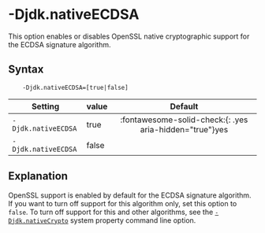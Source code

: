 <!--
* Copyright (c) 2017, 2025 IBM Corp. and others
*
* This program and the accompanying materials are made
* available under the terms of the Eclipse Public License 2.0
* which accompanies this distribution and is available at
* https://www.eclipse.org/legal/epl-2.0/ or the Apache
* License, Version 2.0 which accompanies this distribution and
* is available at https://www.apache.org/licenses/LICENSE-2.0.
*
* This Source Code may also be made available under the
* following Secondary Licenses when the conditions for such
* availability set forth in the Eclipse Public License, v. 2.0
* are satisfied: GNU General Public License, version 2 with
* the GNU Classpath Exception [1] and GNU General Public
* License, version 2 with the OpenJDK Assembly Exception [2].
*
* [1] https://www.gnu.org/software/classpath/license.html
* [2] https://openjdk.org/legal/assembly-exception.html
*
* SPDX-License-Identifier: EPL-2.0 OR Apache-2.0 OR GPL-2.0-only WITH Classpath-exception-2.0 OR GPL-2.0-only WITH OpenJDK-assembly-exception-1.0
-->

# -Djdk.nativeECDSA

This option enables or disables OpenSSL native cryptographic support for the ECDSA signature algorithm.

## Syntax

        -Djdk.nativeECDSA=[true|false]


| Setting           | value    | Default                                                                        |
|-------------------|----------|:------------------------------------------------------------------------------:|
| `-Djdk.nativeECDSA` | true     | :fontawesome-solid-check:{: .yes aria-hidden="true"}<span class="sr-only">yes</span> |
| `-Djdk.nativeECDSA` | false    |                                                                                |

## Explanation

OpenSSL support is enabled by default for the ECDSA signature algorithm. If you want to turn off support for this algorithm only, set this option to `false`. To turn off support for this and other algorithms, see the [`-Djdk.nativeCrypto`](djdknativecrypto.md) system property command line option.



<!-- ==== END OF TOPIC ==== djdknativeecdsa.md ==== -->
